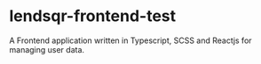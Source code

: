 # lendsqr-frontend-test
A Frontend application written in Typescript, SCSS and Reactjs for managing user data.  
